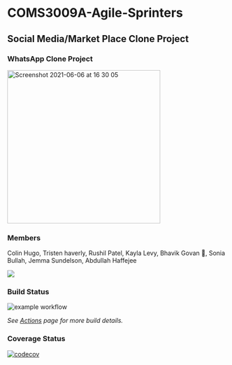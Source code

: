 # COMS3009A-Agile-Sprinters
## Social Media/Market Place Clone Project
### WhatsApp Clone Project

<img width="350" alt="Screenshot 2021-06-06 at 16 30 05" src="https://user-images.githubusercontent.com/81515681/120928390-bd8e6100-c6e4-11eb-9327-f0d73ad1c95a.png">

### Members

Colin Hugo, Tristen haverly, Rushil Patel, Kayla Levy, Bhavik Govan 💯, Sonia Bullah, Jemma Sundelson, Abdullah Haffejee

<a href="https://github.com/soniabullah1/COMS3009A-Agile-Sprinters/graphs/contributors">
  <img src="https://contributors-img.web.app/image?repo=soniabullah1/COMS3009A-Agile-Sprinters">
</a>

### Build Status
![example workflow](https://github.com/soniabullah1/COMS3009A-Agile-Sprinters/actions/workflows/main.yml/badge.svg)

<em> See [Actions](https://github.com/soniabullah1/COMS3009A-Agile-Sprinters/actions) page for more build details. </em>

### Coverage Status

[![codecov](https://codecov.io/gh/soniabullah1/COMS3009A-Agile-Sprinters/branch/main/graph/badge.svg?token=EECSK3MM0Y)](https://codecov.io/gh/soniabullah1/COMS3009A-Agile-Sprinters)




